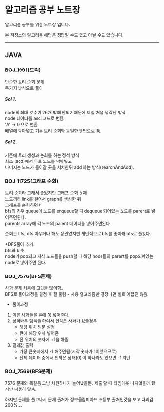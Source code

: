 # 알고리즘 공부 노트장

알고리즘 공부를 위한 노트장 입니다.

본 저장소의 알고리즘 해답은 정답일 수도 있고 아닐 수도 있습니다.

--------
## JAVA

### BOJ_1991(트리)
단순한 트리 순회 문제  
두가지 방식으로 풀이  

##### Sol 1.
node의 최대 갯수가 26개 밖에 안되기때문에 제일 처음 생각난 방식  
node 데이터를 ascii코드로 변환.  
'A' -> 0 으로 변환   
배열에 박아넣고 기존 트리 순회와 동일한 방법으로 품.  

##### Sol 2.
기존에 트리 생성과 순회를 하는 정석 방식  
최초 (add)에서 루트 노드를 박아넣고   
나머지는 노드가 들어갈 곳을 서치한뒤 add 하는 방식(searchAndAdd).  


### BOJ_11725(그래프 순회)
트리 순회라 그래서 풀었지만 그래프 순회 문제  
노드끼리 link를 걸어서 graph를 생성한 뒤  
그래프를 순회하면서  
bfs의 경우 queue에 노드를 enqueue할 때 dequeue 되어있는 노드를 parent로 넣어주면된다.  
parents array에 각 노드의 parent 데이터를 넣어주면된다   

순회는 bfs, dfs 아무거나 해도 상관없지만 개인적으로 bfs를 좋아해 bfs로 풀었다.

+DFS풀이 추가.  
bfs와 비슷.  
node가 pop되고 자식 노드들을 push할 때 해당 node들의 parent를 pop되어있는 node로 넣어주면 된다.  


### BOJ_7576(BFS문제)
사과 문제 처음에 고민을 많이함..  
BFS로 풀이과정을 결정 후 잘 풀림 - 사용 알고리즘만 결정나면 별로 어렵진 않음. 

- 풀이과정
1. 익은 사과들을 큐에 쭉 넣어준다.
2. 상하좌우 탐색을 하여서 안익은 사과가 있을경우
    - 해당 위치 방문 설정
    - 큐에 해당 위치 넣어줌
    - 전 위치의 숫자에 +1을 해줌
3. 결과값 출력
    - 가장 큰숫자에서 -1 해주면됨(시작 숫자가 1이었으므로)
    - 전체 데이터 중에서 안익은 상태(0) 이 하나라도 있으면 -1 리턴. 


### BOJ_7569(BFS문제)
7576 문제와 똑같음 그냥 차원하나가 늘어났을뿐. 
제출 할 때 타임아웃 나지않을까 했지만 다행히 맞춤. 

하지만 문제를 풀고나서 문제 출처가 정보올림피아드 초등부 출처인것을 보고 자괴감 200%....  

